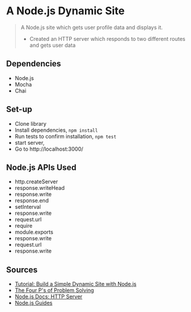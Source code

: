 # A Node.js Dynamic Site

>A Node.js site which gets user profile data and displays it.
>- Created an HTTP server which responds to two different routes and gets user data


## Dependencies

- Node.js
- Mocha
- Chai

## Set-up

- Clone library
- Install dependencies, `npm install`
- Run tests to confirm installation, `npm test`
- start server, 
- Go to http://localhost:3000/<treehouse username>



## Node.js APIs Used

- http.createServer
- response.writeHead
- response.write
- response.end
- setInterval
- response.write
- request.url
- require
- module.exports
- response.write
- request.url
- response.write

## Sources

- [Tutorial: Build a Simple Dynamic Site with Node.js](https://teamtreehouse.com/library/build-a-simple-dynamic-site-with-nodejs)
- [The Four P's of Problem Solving](https://medium.com/@MatHelme/the-four-ps-of-problem-solving-6e15a39a0712)
- [Node.js Docs: HTTP Server](https://nodejs.org/dist/latest-v10.x/docs/api/http.html#http_class_http_server)
- [Node.js Guides](https://nodejs.org/en/docs/guides/)

